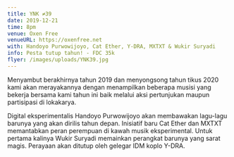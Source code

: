 ```yaml
---
title: YNK ≠39
date: 2019-12-21
time: 8pm
venue: Oxen Free
venueURL: https://oxenfree.net
with: Handoyo Purwowijoyo, Cat Ether, Y-DRA, MXTXT & Wukir Suryadi
info: Pesta tutup tahun! - FDC 35k
flyer: /images/uploads/YNK39.jpg
---
```


Menyambut berakhirnya tahun 2019 dan menyongsong tahun tikus 2020 kami akan merayakannya dengan menampilkan beberapa musisi yang bekerja bersama kami tahun ini baik melalui aksi pertunjukan maupun partisipasi di lokakarya.

Digital eksperimentalis Handoyo Purwowijoyo akan membawakan lagu-lagu barunya yang akan dirilis tahun depan. Inisiatif baru Cat Ether dan MXTXT memantabkan peran perempuan di kawah musik eksperimental. Untuk pertama kalinya Wukir Suryadi memainkan perangkat barunya yang sarat magis. Perayaan akan ditutup oleh gelegar IDM koplo Y-DRA.
